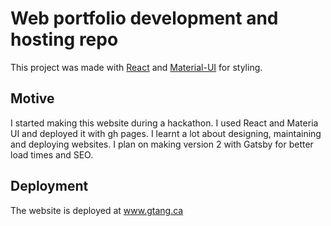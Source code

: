 # Web portfolio development and hosting repo

This project was made with [React](https://reactjs.org) and [Material-UI](https://material-ui.com) for styling.

## Motive
I started making this website during a hackathon. I used React and Materia UI and deployed it with gh pages. I learnt a lot about designing, maintaining and deploying websites. I plan on making version 2 with Gatsby for better load times and SEO.

## Deployment

The website is deployed at www.gtang.ca
